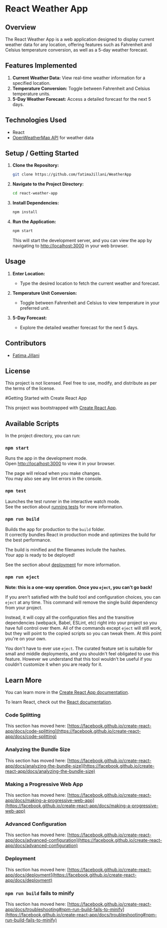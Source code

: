 # React Weather App

## Overview
The React Weather App is a web application designed to display current weather data for any location, offering features such as Fahrenheit and Celsius temperature conversion, as well as a 5-day weather forecast.

## Features Implemented
1. **Current Weather Data:** View real-time weather information for a specified location.
2. **Temperature Conversion:** Toggle between Fahrenheit and Celsius temperature units.
3. **5-Day Weather Forecast:** Access a detailed forecast for the next 5 days.

## Technologies Used
- React
- [OpenWeatherMap API](https://openweathermap.org/) for weather data

## Setup / Getting Started
1. **Clone the Repository:**
   ```bash
   git clone https://github.com/fatimaJillani/WeatherApp
   ```

2. **Navigate to the Project Directory:**
   ```bash
   cd react-weather-app
   ```

3. **Install Dependencies:**
   ```bash
   npm install
   ```

4. **Run the Application:**
   ```bash
   npm start
   ```

   This will start the development server, and you can view the app by navigating to [http://localhost:3000](http://localhost:3000) in your web browser.

## Usage
1. **Enter Location:**
   - Type the desired location to fetch the current weather and forecast.

2. **Temperature Unit Conversion:**
   - Toggle between Fahrenheit and Celsius to view temperature in your preferred unit.

3. **5-Day Forecast:**
   - Explore the detailed weather forecast for the next 5 days.

## Contributors
- [Fatima Jillani](https://github.com/fatimaJillani)

## License
This project is not licensed. Feel free to use, modify, and distribute as per the terms of the license.





#Getting Started with Create React App

This project was bootstrapped with [Create React App](https://github.com/facebook/create-react-app).

## Available Scripts

In the project directory, you can run:

### `npm start`

Runs the app in the development mode.\
Open [http://localhost:3000](http://localhost:3000) to view it in your browser.

The page will reload when you make changes.\
You may also see any lint errors in the console.

### `npm test`

Launches the test runner in the interactive watch mode.\
See the section about [running tests](https://facebook.github.io/create-react-app/docs/running-tests) for more information.

### `npm run build`

Builds the app for production to the `build` folder.\
It correctly bundles React in production mode and optimizes the build for the best performance.

The build is minified and the filenames include the hashes.\
Your app is ready to be deployed!

See the section about [deployment](https://facebook.github.io/create-react-app/docs/deployment) for more information.

### `npm run eject`

**Note: this is a one-way operation. Once you `eject`, you can't go back!**

If you aren't satisfied with the build tool and configuration choices, you can `eject` at any time. This command will remove the single build dependency from your project.

Instead, it will copy all the configuration files and the transitive dependencies (webpack, Babel, ESLint, etc) right into your project so you have full control over them. All of the commands except `eject` will still work, but they will point to the copied scripts so you can tweak them. At this point you're on your own.

You don't have to ever use `eject`. The curated feature set is suitable for small and middle deployments, and you shouldn't feel obligated to use this feature. However we understand that this tool wouldn't be useful if you couldn't customize it when you are ready for it.

## Learn More

You can learn more in the [Create React App documentation](https://facebook.github.io/create-react-app/docs/getting-started).

To learn React, check out the [React documentation](https://reactjs.org/).

### Code Splitting

This section has moved here: [https://facebook.github.io/create-react-app/docs/code-splitting](https://facebook.github.io/create-react-app/docs/code-splitting)

### Analyzing the Bundle Size

This section has moved here: [https://facebook.github.io/create-react-app/docs/analyzing-the-bundle-size](https://facebook.github.io/create-react-app/docs/analyzing-the-bundle-size)

### Making a Progressive Web App

This section has moved here: [https://facebook.github.io/create-react-app/docs/making-a-progressive-web-app](https://facebook.github.io/create-react-app/docs/making-a-progressive-web-app)

### Advanced Configuration

This section has moved here: [https://facebook.github.io/create-react-app/docs/advanced-configuration](https://facebook.github.io/create-react-app/docs/advanced-configuration)

### Deployment

This section has moved here: [https://facebook.github.io/create-react-app/docs/deployment](https://facebook.github.io/create-react-app/docs/deployment)

### `npm run build` fails to minify

This section has moved here: [https://facebook.github.io/create-react-app/docs/troubleshooting#npm-run-build-fails-to-minify](https://facebook.github.io/create-react-app/docs/troubleshooting#npm-run-build-fails-to-minify)
